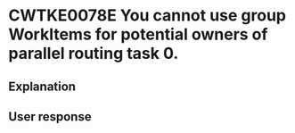 # CWTKE0078E You cannot use group WorkItems for potential owners of parallel routing task 0.

## Explanation

## User response
